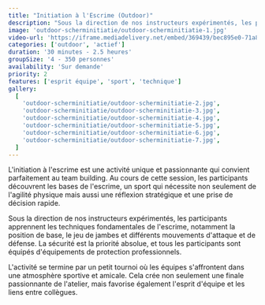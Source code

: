 ```yaml
---
title: "Initiation à l'Escrime (Outdoor)"
description: "Sous la direction de nos instructeurs expérimentés, les participants apprennent les techniques fondamentales de l'escrime"
image: 'outdoor-scherminitiatie/outdoor-scherminitiatie-1.jpg'
video-url: 'https://iframe.mediadelivery.net/embed/369439/bec895e0-71a8-46ba-b83a-4ebbbbfe4518'
categories: ['outdoor', 'actief']
duration: '30 minutes - 2.5 heures'
groupSize: '4 - 350 personnes'
availability: 'Sur demande'
priority: 2
features: ['esprit équipe', 'sport', 'technique']
gallery:
  [
    'outdoor-scherminitiatie/outdoor-scherminitiatie-2.jpg',
    'outdoor-scherminitiatie/outdoor-scherminitiatie-3.jpg',
    'outdoor-scherminitiatie/outdoor-scherminitiatie-4.jpg',
    'outdoor-scherminitiatie/outdoor-scherminitiatie-5.jpg',
    'outdoor-scherminitiatie/outdoor-scherminitiatie-6.jpg',
    'outdoor-scherminitiatie/outdoor-scherminitiatie-7.jpg',
  ]
---
```


L'initiation à l'escrime est une activité unique et passionnante qui convient parfaitement au team building. Au cours de cette session, les participants découvrent les bases de l'escrime, un sport qui nécessite non seulement de l'agilité physique mais aussi une réflexion stratégique et une prise de décision rapide.

Sous la direction de nos instructeurs expérimentés, les participants apprennent les techniques fondamentales de l'escrime, notamment la position de base, le jeu de jambes et différents mouvements d'attaque et de défense. La sécurité est la priorité absolue, et tous les participants sont équipés d'équipements de protection professionnels.

L'activité se termine par un petit tournoi où les équipes s'affrontent dans une atmosphère sportive et amicale. Cela crée non seulement une finale passionnante de l'atelier, mais favorise également l'esprit d'équipe et les liens entre collègues.
